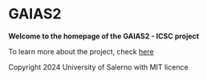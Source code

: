# GAIAS2

**Welcome to the homepage of the GAIAS2 - ICSC project**

To learn more about the project, check <a href="about"> here </a>



Copyright 2024 University of Salerno with MIT licence

